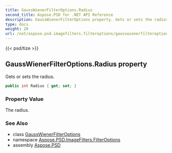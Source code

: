 ```yaml
---
title: GaussWienerFilterOptions.Radius
second_title: Aspose.PSD for .NET API Reference
description: GaussWienerFilterOptions property. Gets or sets the radius
type: docs
weight: 20
url: /net/aspose.psd.imagefilters.filteroptions/gausswienerfilteroptions/radius/
---
```

{{< psd/tize >}}
## GaussWienerFilterOptions.Radius property

Gets or sets the radius.

```csharp
public int Radius { get; set; }
```

### Property Value

The radius.

### See Also

* class [GaussWienerFilterOptions](../)
* namespace [Aspose.PSD.ImageFilters.FilterOptions](../../gausswienerfilteroptions/)
* assembly [Aspose.PSD](../../../)


